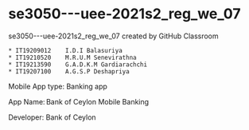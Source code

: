 # se3050---uee-2021s2_reg_we_07
se3050---uee-2021s2_reg_we_07 created by GitHub Classroom

              	
	* IT19209012    I.D.I Balasuriya	      
	* IT19210520    M.R.U.M Senevirathna	      
	* IT19213590	G.A.D.K.M Gardiarachchi     
	* IT19207100	A.G.S.P Deshapriya	      	



Mobile App type: Banking app 

App Name: Bank of Ceylon Mobile Banking 

Developer: Bank of Ceylon 




